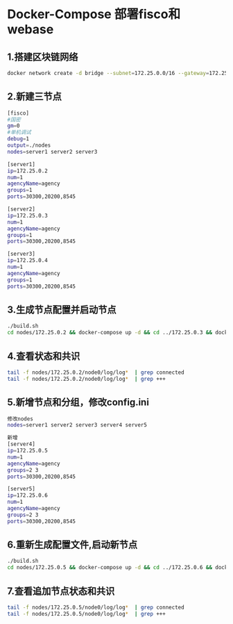 # Docker-Compose 部署fisco和webase

## 1.搭建区块链网络
```bash
docker network create -d bridge --subnet=172.25.0.0/16 --gateway=172.25.0.1 fisco_network
```

## 2.新建三节点
```bash
[fisco]
#国密
gm=0
#单机调试
debug=1
output=./nodes
nodes=server1 server2 server3

[server1]
ip=172.25.0.2
num=1
agencyName=agency
groups=1
ports=30300,20200,8545

[server2]
ip=172.25.0.3
num=1
agencyName=agency
groups=1
ports=30300,20200,8545

[server3]
ip=172.25.0.4
num=1
agencyName=agency
groups=1
ports=30300,20200,8545
```

## 3.生成节点配置并启动节点
```bash
./build.sh
cd nodes/172.25.0.2 && docker-compose up -d && cd ../172.25.0.3 && docker-compose up -d && cd ../172.25.0.4 && docker-compose up -d
```

## 4.查看状态和共识
```bash
tail -f nodes/172.25.0.2/node0/log/log*  | grep connected
tail -f nodes/172.25.0.2/node0/log/log*  | grep +++
```

## 5.新增节点和分组，修改config.ini
```bash
修改nodes
nodes=server1 server2 server3 server4 server5

新增
[server4]
ip=172.25.0.5
num=1
agencyName=agency
groups=2 3
ports=30300,20200,8545

[server5]
ip=172.25.0.6
num=1
agencyName=agency
groups=2 3
ports=30300,20200,8545
```
## 6.重新生成配置文件,启动新节点
```bash
./build.sh
cd nodes/172.25.0.5 && docker-compose up -d && cd ../172.25.0.6 && docker-compose up -d
```

## 7.查看追加节点状态和共识
```bash
tail -f nodes/172.25.0.5/node0/log/log*  | grep connected
tail -f nodes/172.25.0.5/node0/log/log*  | grep +++
```


